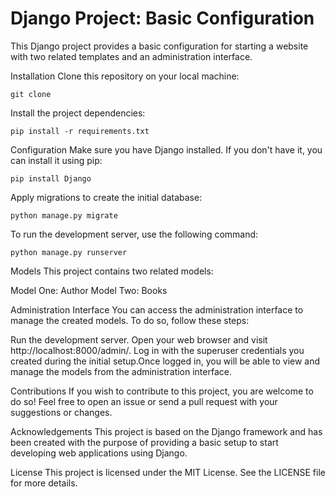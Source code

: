 # Django Project: Basic Configuration

This Django project provides a basic configuration for starting a website with two related templates and an administration interface.

Installation
Clone this repository on your local machine:
<pre><code>git clone <url-repository></code></pre>

Install the project dependencies:
<pre><code>pip install -r requirements.txt</code></pre>

Configuration
Make sure you have Django installed. If you don't have it, you can install it using pip:
<pre><code>pip install Django</code></pre>

Apply migrations to create the initial database:
<pre><code>python manage.py migrate</code></pre>

To run the development server, use the following command:
<pre><code>python manage.py runserver</code></pre>

Models
This project contains two related models:

Model One: Author
Model Two: Books

Administration Interface
You can access the administration interface to manage the created models. To do so, follow these steps:

Run the development server.
Open your web browser and visit http://localhost:8000/admin/.
Log in with the superuser credentials you created during the initial setup.Once logged in, you will be able to view and manage the models from the administration interface.

Contributions
If you wish to contribute to this project, you are welcome to do so! Feel free to open an issue or send a pull request with your suggestions or changes.

Acknowledgements
This project is based on the Django framework and has been created with the purpose of providing a basic setup to start developing web applications using Django.

License
This project is licensed under the MIT License. See the LICENSE file for more details.
